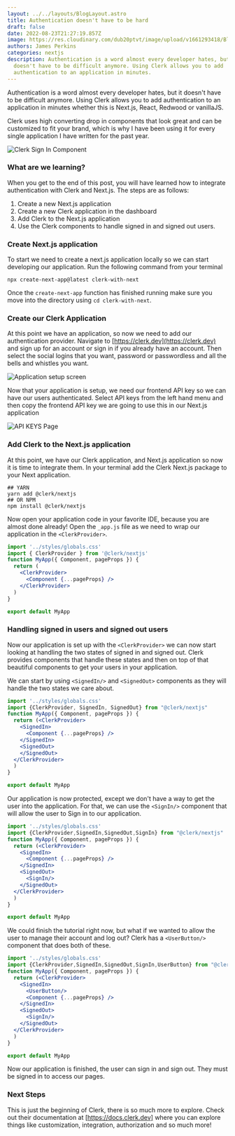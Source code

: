 ```yaml
---
layout: ../../layouts/BlogLayout.astro
title: Authentication doesn't have to be hard
draft: false
date: 2022-08-23T21:27:19.857Z
image: https://res.cloudinary.com/dub20ptvt/image/upload/v1661293418/Blog%20Posts/auth-doesnt-need-to-diffcult/fqh7ndn80xfrsxptrl7j.webp
authors: James Perkins
categories: nextjs
description: Authentication is a word almost every developer hates, but it
  doesn't have to be difficult anymore. Using Clerk allows you to add
  authentication to an application in minutes.
---
```

Authentication is a word almost every developer hates, but it doesn't have to be difficult anymore. Using Clerk allows you to add authentication to an application in minutes whether this is Next.js, React, Redwood or vanillaJS. 

Clerk uses high converting drop in components that look great and can be customized to fit your brand, which is why I have been using it for every single application I have written for the past year. 

![Clerk Sign In Component](https://res.cloudinary.com/dub20ptvt/image/upload/v1661293418/Blog%20Posts/auth-doesnt-need-to-diffcult/zb5z6jmzncl5vzlh132i.webp "Clerk Sign In Example")

### What are we learning?

When you get to the end of this post, you will have learned how to integrate authentication with Clerk and Next.js. The steps are as follows:

1. Create a new Next.js application
2. Create a new Clerk application in the dashboard
3. Add Clerk to the Next.js application
4. Use the Clerk components to handle signed in and signed out users.

### Create Next.js application

To start we need to create a next.js application locally so we can start developing our application. Run the following command from your terminal

```shell
npx create-next-app@latest clerk-with-next
```

Once the `create-next-app` function has finished running make sure you move into the directory using `cd clerk-with-next`.

### Create our Clerk Application

At this point we have an application, so now we need to add our authentication provider. Navigate to [https://clerk.dev](https://clerk.dev) and sign up for an account or sign in if you already have an account. Then select the social logins that you want, password or passwordless and all the bells and whistles you want.

![Application setup screen](https://res.cloudinary.com/dub20ptvt/image/upload/v1661293418/Blog%20Posts/auth-doesnt-need-to-diffcult/x9nmjpibbd7kiibfflqe.webp)

Now that your application is setup, we need our frontend API key so we can have our users authenticated. Select API keys from the left hand menu and then copy the frontend API key we are going to use this in our Next.js application

![API KEYS Page](https://res.cloudinary.com/dub20ptvt/image/upload/v1661293418/Blog%20Posts/auth-doesnt-need-to-diffcult/ugfrczuqxhksx953lg8v.webp)

### Add Clerk to the Next.js application

At this point, we have our Clerk application, and Next.js application so now it is time to integrate them. In your terminal add the Clerk Next.js package to your Next application.

```shell
## YARN 
yarn add @clerk/nextjs
## OR NPM
npm install @clerk/nextjs
```

Now open your application code in your favorite IDE, because you are almost done already! Open the `_app.js` file as we need to wrap our application in the `<ClerkProvider>`. 

```jsx
import '../styles/globals.css'
import { ClerkProvider } from '@clerk/nextjs'
function MyApp({ Component, pageProps }) {
  return (
    <ClerkProvider>
      <Component {...pageProps} />
    </ClerkProvider>
  )
}

export default MyApp

```

### Handling signed in users and signed out users 

Now our application is set up with the `<ClerkProvider>` we can now start looking at handling the two states of signed in and signed out. Clerk provides components that handle these states and then on top of that beautiful components to get your users in your application.

We can start by using `<SignedIn/>` and `<SignedOut>` components as they will handle the two states we care about.

```jsx
import '../styles/globals.css'
import {ClerkProvider, SignedIn, SignedOut} from "@clerk/nextjs"
function MyApp({ Component, pageProps }) {
  return (<ClerkProvider>
    <SignedIn>
      <Component {...pageProps} />
    </SignedIn>
    <SignedOut>
    </SignedOut>
  </ClerkProvider>
  )
}

export default MyApp

```

Our application is now protected, except we don't have a way to get the user into the application. For that, we can use the `<SignIn/>` component that will allow the user to Sign in to our application. 

```jsx
import '../styles/globals.css'
import {ClerkProvider,SignedIn,SignedOut,SignIn} from "@clerk/nextjs"
function MyApp({ Component, pageProps }) {
  return (<ClerkProvider>
    <SignedIn>
      <Component {...pageProps} />
    </SignedIn>
    <SignedOut>
      <SignIn/>
    </SignedOut>
  </ClerkProvider>
  )
}

export default MyApp

```

We could finish the tutorial right now, but what if we wanted to allow the user to manage their account and log out? Clerk has a `<UserButton/>` component that does both of these. 

```jsx
import '../styles/globals.css'
import {ClerkProvider,SignedIn,SignedOut,SignIn,UserButton} from "@clerk/nextjs"
function MyApp({ Component, pageProps }) {
  return (<ClerkProvider>
    <SignedIn>
      <UserButton/>
      <Component {...pageProps} />
    </SignedIn>
    <SignedOut>
      <SignIn/>
    </SignedOut>
  </ClerkProvider>
  )
}

export default MyApp

```

Now our application is finished, the user can sign in and sign out. They must be signed in to access our pages. 

### Next Steps

This is just the beginning of Clerk, there is so much more to explore. Check out their documentation at [https://docs.clerk.dev] where you can explore things like customization, integration, authorization and so much more!